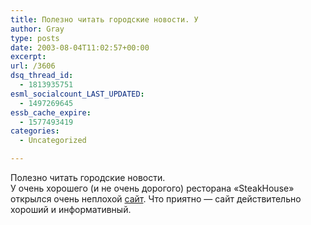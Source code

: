 ```yaml
---
title: Полезно читать городские новости. У
author: Gray
type: posts
date: 2003-08-04T11:02:57+00:00
excerpt:
url: /3606
dsq_thread_id:
  - 1813935751
esml_socialcount_LAST_UPDATED:
  - 1497269645
essb_cache_expire:
  - 1577493419
categories:
  - Uncategorized

---
```








Полезно читать городские новости.  
У очень хорошего (и не очень дорогого) ресторана &#171;SteakHouse&#187; открылся очень неплохой <a href="http://www.steak.od.ua/" target="_blank">сайт</a>. Что приятно &#8212; сайт действительно хороший и информативный.
